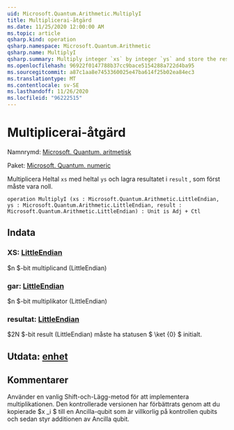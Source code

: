 ```yaml
---
uid: Microsoft.Quantum.Arithmetic.MultiplyI
title: Multiplicerai-åtgärd
ms.date: 11/25/2020 12:00:00 AM
ms.topic: article
qsharp.kind: operation
qsharp.namespace: Microsoft.Quantum.Arithmetic
qsharp.name: MultiplyI
qsharp.summary: Multiply integer `xs` by integer `ys` and store the result in `result`, which must be zero initially.
ms.openlocfilehash: 96922f0147788b37cc9bace5154288a722d4ba95
ms.sourcegitcommit: a87c1aa8e7453360025e47ba614f25b02ea84ec3
ms.translationtype: MT
ms.contentlocale: sv-SE
ms.lasthandoff: 11/26/2020
ms.locfileid: "96222515"
---
```

# <a name="multiplyi-operation"></a>Multiplicerai-åtgärd

Namnrymd: [Microsoft. Quantum. aritmetisk](xref:Microsoft.Quantum.Arithmetic)

Paket: [Microsoft. Quantum. numeric](https://nuget.org/packages/Microsoft.Quantum.Numerics)


Multiplicera Heltal `xs` med heltal `ys` och lagra resultatet i `result` , som först måste vara noll.

```qsharp
operation MultiplyI (xs : Microsoft.Quantum.Arithmetic.LittleEndian, ys : Microsoft.Quantum.Arithmetic.LittleEndian, result : Microsoft.Quantum.Arithmetic.LittleEndian) : Unit is Adj + Ctl
```


## <a name="input"></a>Indata

### <a name="xs--littleendian"></a>XS: [LittleEndian](xref:Microsoft.Quantum.Arithmetic.LittleEndian)

$n $-bit multiplicand (LittleEndian)


### <a name="ys--littleendian"></a>gar: [LittleEndian](xref:Microsoft.Quantum.Arithmetic.LittleEndian)

$n $-bit multiplikator (LittleEndian)


### <a name="result--littleendian"></a>resultat: [LittleEndian](xref:Microsoft.Quantum.Arithmetic.LittleEndian)

$2N $-bit result (LittleEndian) måste ha statusen $ \ket {0} $ initialt.



## <a name="output--unit"></a>Utdata: [enhet](xref:microsoft.quantum.lang-ref.unit)



## <a name="remarks"></a>Kommentarer

Använder en vanlig Shift-och-Lägg-metod för att implementera multiplikationen.
Den kontrollerade versionen har förbättrats genom att du kopierade $x _i $ till en Ancilla-qubit som är villkorlig på kontrollen qubits och sedan styr additionen av Ancilla qubit.